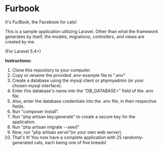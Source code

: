 # Furbook
It's FurBook, the Facebook for cats!

This is a sample application utilizing Laravel. Other than what the framework generates by itself, 
the models, migrations, controllers, and views are created by me.

(For Laravel 5.4+)

**Instructions:**

1. Clone this repository to your computer.
2. Copy or rename the provided .env-example file to ".env"
3. Create a database using the mysql client or phpmyadmin (or your chosen mysql interface).
4. Enter this database's name into the "DB_DATABASE=" field of the .env file.
5. Also, enter the database credentials into the .env file, in their respective fields.
6. Run "composer install".
7. Run "php artisan key:generate" to create a secure key for the application.
8. Run "php artisan migrate --seed"
9. Now, run "php artisan serve"(or your own web server).
10. That's it! You now have a complete application with 25 randomly-generated cats, each being one of five breeds!
